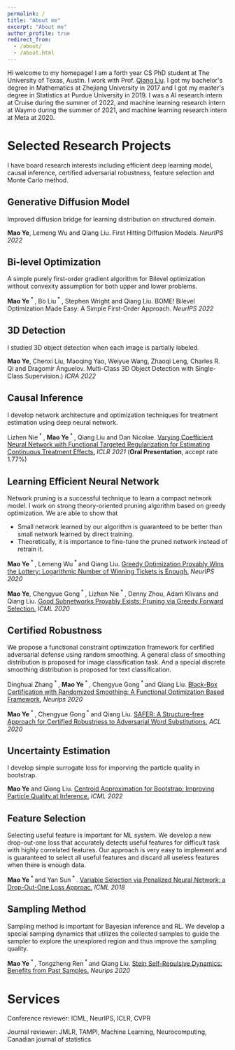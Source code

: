 ```yaml
---
permalink: /
title: "About me"
excerpt: "About me"
author_profile: true
redirect_from: 
  - /about/
  - /about.html
---
```

Hi welcome to my homepage! I am a forth year CS PhD student at The University of Texas, Austin. I work with Prof. [Qiang Liu](https://www.cs.utexas.edu/~lqiang/index.html). I got my bachelor's degree in Mathematics at Zhejiang University in 2017 and I got my master's degree in Statistics at Purdue University in 2019. I was a AI research intern at Cruise during the summer of 2022, and machine learning research intern at Waymo during the summer of 2021, and machine learning research intern at Meta at 2020.

Selected Research Projects
======

I have board research interests including efficient deep learning model, causal inference, certified adversarial robustness, feature selection and Monte Carlo method.

**Generative Diffusion Model**
-----
Improved diffusion bridge for learning distribution on structured domain. 

**Mao Ye**, Lemeng Wu and Qiang Liu. First Hitting Diffusion Models. *NeurIPS 2022*


**Bi-level Optimization**
-----
A simple purely first-order gradient algorithm for Bilevel optimization without convexity assumption for both upper and lower problems.

**Mao Ye**<sup> * </sup>, Bo Liu<sup> * </sup>, Stephen Wright and Qiang Liu. BOME! Bilevel Optimization Made Easy: A Simple First-Order Approach. *NeurIPS 2022*


**3D Detection**
-----
I studied 3D object detection when each image is partially labeled.

**Mao Ye**, Chenxi Liu, Maoqing Yao, Weiyue Wang, Zhaoqi Leng, Charles R. Qi and Dragomir Anguelov. Multi-Class 3D Object Detection with Single-Class Supervision.) *ICRA 2022*


**Causal Inference**
-----
I develop network architecture and optimization techniques for treatment estimation using deep neural network.

Lizhen Nie<sup> * </sup>, **Mao Ye**<sup> * </sup>, Qiang Liu and Dan Nicolae. [Varying Coefficient Neural Network with Functional Targeted Regularization for Estimating Continuous Treatment Effects.](https://openreview.net/pdf?id=RmB-88r9dL) *ICLR 2021* (**Oral Presentation**, accept rate 1.77%)

Learning Efficient Neural Network
------

Network pruning is a successful technique to learn a compact network model. I work on strong theory-oriented pruning algorithm based on greedy optimization. We are able to show that
* Small network learned by our algorithm is guaranteed to be better than small network learned by direct training.
* Theoretically, it is importance to fine-tune the pruned network instead of retrain it.

**Mao Ye**<sup> * </sup>, Lemeng Wu<sup> * </sup> and Qiang Liu. [Greedy Optimization Provably Wins the Lottery:
Logarithmic Number of Winning Tickets is Enough.](https://arxiv.org/pdf/2010.15969.pdf) *NeurIPS 2020*

**Mao Ye**, Chengyue Gong<sup> * </sup>, Lizhen Nie<sup> * </sup>, Denny Zhou, Adam Klivans and Qiang Liu. [Good Subnetworks Provably Exists: Pruning via Greedy Forward Selection.](https://proceedings.icml.cc/static/paper_files/icml/2020/1781-Paper.pdf) *ICML 2020*


Certified Robustness
-----
We propose a functional constraint optimization framework for cerfified adversarial defense using random smoothing. A general class of smoothing distribution is proposed for image classification task. And a special discrete smoothing distribution is proposed for text classification.

Dinghuai Zhang<sup> * </sup>, **Mao Ye**<sup> * </sup>, Chengyue Gong<sup> * </sup> and Qiang Liu. [Black-Box Certification with Randomized Smoothing: A Functional Optimization Based Framework.](https://arxiv.org/pdf/2002.09169.pdf) *Neurips 2020*

**Mao Ye**<sup> * </sup>, Chengyue Gong<sup> * </sup> and Qiang Liu. [SAFER: A Structure-free Approach for Certified Robustness to Adversarial Word Substitutions.](https://www.aclweb.org/anthology/2020.acl-main.317.pdf) *ACL 2020*

Uncertainty Estimation
-----
I develop simple surrogate loss for imporving the particle quality in bootstrap.

**Mao Ye** and Qiang Liu. [Centroid Approximation for Bootstrap: Improving Particle Quality at Inference.](https://arxiv.org/pdf/2110.08720.pdf) *ICML 2022*

Feature Selection
-----
Selecting useful feature is important for ML system. We develop a new drop-out-one loss that accurately detects useful features for difficult task with highly correlated features. Our approach is very easy to implement and is guaranteed to select all useful features and discard all useless features when there is enough data.

**Mao Ye**<sup> * </sup> and Yan Sun<sup> * </sup>. [Variable Selection via Penalized Neural Network: a Drop-Out-One Loss Approac.](http://proceedings.mlr.press/v80/ye18b/ye18b.pdf) *ICML 2018*

Sampling Method
------
Sampling method is important for Bayesian inference and RL. We develop a special samping dynamics that utilizes the collected samples to guide the sampler to explore the unexplored region and thus improve the sampling quality.

**Mao Ye**<sup> * </sup>, Tongzheng Ren<sup> * </sup> and Qiang Liu. [Stein Self-Repulsive Dynamics: Benefits from Past Samples.](https://arxiv.org/pdf/2002.09070.pdf) *Neurips 2020*

Services
======
Conference reviewer: ICML, NeurIPS, ICLR, CVPR

Journal reviewer: JMLR, TAMPI, Machine Learning, Neurocomputing, Canadian journal of statistics


